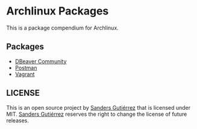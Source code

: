 # Archlinux Packages

This is a package compendium for Archlinux.

## Packages

 - [DBeaver Community](packages/dbeaver)
 - [Postman](packages/postman)
 - [Vagrant](packages/vagrant)

## LICENSE

This is an open source project by [Sanders Gutiérrez](https://untalsanders.github.io) that is licensed under MIT. [Sanders Gutiérrez](https://untalsanders.github.io) reserves the right to change the license of future releases.
